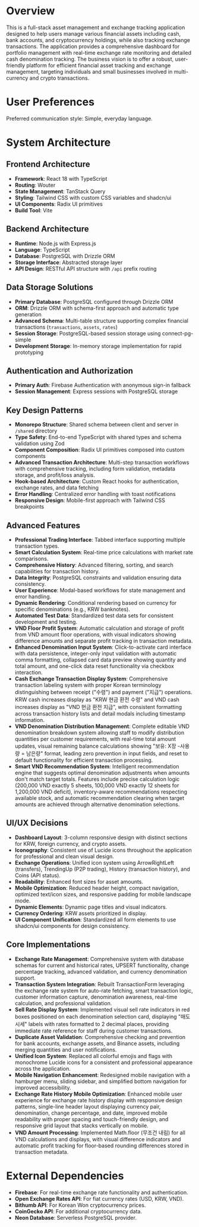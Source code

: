 # Overview

This is a full-stack asset management and exchange tracking application designed to help users manage various financial assets including cash, bank accounts, and cryptocurrency holdings, while also tracking exchange transactions. The application provides a comprehensive dashboard for portfolio management with real-time exchange rate monitoring and detailed cash denomination tracking. The business vision is to offer a robust, user-friendly platform for efficient financial asset tracking and exchange management, targeting individuals and small businesses involved in multi-currency and crypto transactions.

# User Preferences

Preferred communication style: Simple, everyday language.

# System Architecture

## Frontend Architecture
- **Framework**: React 18 with TypeScript
- **Routing**: Wouter
- **State Management**: TanStack Query
- **Styling**: Tailwind CSS with custom CSS variables and shadcn/ui
- **UI Components**: Radix UI primitives
- **Build Tool**: Vite

## Backend Architecture
- **Runtime**: Node.js with Express.js
- **Language**: TypeScript
- **Database**: PostgreSQL with Drizzle ORM
- **Storage Interface**: Abstracted storage layer
- **API Design**: RESTful API structure with `/api` prefix routing

## Data Storage Solutions
- **Primary Database**: PostgreSQL configured through Drizzle ORM
- **ORM**: Drizzle ORM with schema-first approach and automatic type generation
- **Advanced Schema**: Multi-table structure supporting complex financial transactions (`transactions`, `assets`, `rates`)
- **Session Storage**: PostgreSQL-based session storage using connect-pg-simple
- **Development Storage**: In-memory storage implementation for rapid prototyping

## Authentication and Authorization
- **Primary Auth**: Firebase Authentication with anonymous sign-in fallback
- **Session Management**: Express sessions with PostgreSQL storage

## Key Design Patterns
- **Monorepo Structure**: Shared schema between client and server in `/shared` directory
- **Type Safety**: End-to-end TypeScript with shared types and schema validation using Zod
- **Component Composition**: Radix UI primitives composed into custom components
- **Advanced Transaction Architecture**: Multi-step transaction workflows with comprehensive tracking, including form validation, metadata storage, and profit/loss analysis.
- **Hook-based Architecture**: Custom React hooks for authentication, exchange rates, and data fetching
- **Error Handling**: Centralized error handling with toast notifications
- **Responsive Design**: Mobile-first approach with Tailwind CSS breakpoints

## Advanced Features
- **Professional Trading Interface**: Tabbed interface supporting multiple transaction types.
- **Smart Calculation System**: Real-time price calculations with market rate comparisons.
- **Comprehensive History**: Advanced filtering, sorting, and search capabilities for transaction history.
- **Data Integrity**: PostgreSQL constraints and validation ensuring data consistency.
- **User Experience**: Modal-based workflows for state management and error handling.
- **Dynamic Rendering**: Conditional rendering based on currency for specific denominations (e.g., KRW banknotes).
- **Automated Test Data**: Standardized test data sets for consistent development and testing.
- **VND Floor Profit System**: Automatic calculation and storage of profit from VND amount floor operations, with visual indicators showing difference amounts and separate profit tracking in transaction metadata.
- **Enhanced Denomination Input System**: Click-to-activate card interface with data persistence, integer-only input validation with automatic comma formatting, collapsed card data preview showing quantity and total amount, and one-click data reset functionality via checkbox interaction.
- **Cash Exchange Transaction Display System**: Comprehensive transaction labeling system with proper Korean terminology distinguishing between receipt ("수령") and payment ("지급") operations. KRW cash increases display as "KRW 현금 환전 수령" and VND cash increases display as "VND 현금 환전 지급", with consistent formatting across transaction history lists and detail modals including timestamp information.
- **VND Denomination Distribution Management**: Complete editable VND denomination breakdown system allowing staff to modify distribution quantities per customer requirements, with real-time total amount updates, visual remaining balance calculations showing "보유: X장 -사용량 = 남은량" format, leading zero prevention in input fields, and reset to default functionality for efficient transaction processing.
- **Smart VND Recommendation System**: Intelligent recommendation engine that suggests optimal denomination adjustments when amounts don't match target totals. Features include precise calculation logic (200,000 VND exactly 5 sheets, 100,000 VND exactly 12 sheets for 1,200,000 VND deficit), inventory-aware recommendations respecting available stock, and automatic recommendation clearing when target amounts are achieved through alternative denomination selections.

## UI/UX Decisions
- **Dashboard Layout**: 3-column responsive design with distinct sections for KRW, foreign currency, and crypto assets.
- **Iconography**: Consistent use of Lucide icons throughout the application for professional and clean visual design.
- **Exchange Operations**: Unified icon system using ArrowRightLeft (transfers), TrendingUp (P2P trading), History (transaction history), and Coins (API status).
- **Readability**: Enhanced font sizes for asset amounts.
- **Mobile Optimization**: Reduced header height, compact navigation, optimized text/icon sizes, and responsive padding for mobile landscape mode.
- **Dynamic Elements**: Dynamic page titles and visual indicators.
- **Currency Ordering**: KRW assets prioritized in display.
- **UI Component Unification**: Standardized all form elements to use shadcn/ui components for design consistency.

## Core Implementations
- **Exchange Rate Management**: Comprehensive system with database schemas for current and historical rates, UPSERT functionality, change percentage tracking, advanced validation, and currency denomination support.
- **Transaction System Integration**: Rebuilt TransactionForm leveraging the exchange rate system for auto-rate fetching, smart transaction logic, customer information capture, denomination awareness, real-time calculation, and professional validation.
- **Sell Rate Display System**: Implemented visual sell rate indicators in red boxes positioned on each denomination selection card, displaying "매도 시세" labels with rates formatted to 2 decimal places, providing immediate rate reference for staff during customer transactions.
- **Duplicate Asset Validation**: Comprehensive checking and prevention for bank accounts, exchange assets, and Binance assets, including merging quantities and user notifications.
- **Unified Icon System**: Replaced all colorful emojis and flags with monochrome Lucide icons for a consistent and professional appearance across the application.
- **Mobile Navigation Enhancement**: Redesigned mobile navigation with a hamburger menu, sliding sidebar, and simplified bottom navigation for improved accessibility.
- **Exchange Rate History Mobile Optimization**: Enhanced mobile user experience for exchange rate history display with responsive design patterns, single-line header layout displaying currency pair, denomination, change percentage, and date, improved mobile readability with proper spacing and touch-friendly design, and responsive grid layout that stacks vertically on mobile.
- **VND Amount Processing**: Implemented Math.floor (무조건 내림) for all VND calculations and displays, with visual difference indicators and automatic profit tracking for floor-based rounding differences stored in transaction metadata.

# External Dependencies

- **Firebase**: For real-time exchange rate functionality and authentication.
- **Open Exchange Rates API**: For fiat currency rates (USD, KRW, VND).
- **Bithumb API**: For Korean Won cryptocurrency prices.
- **CoinGecko API**: For additional cryptocurrency data.
- **Neon Database**: Serverless PostgreSQL provider.